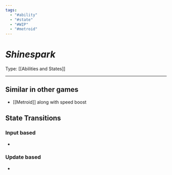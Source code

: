 ```yaml
---
tags:
  - "#ability"
  - "#state"
  - "#WIP"
  - "#metroid"
---
```

# _Shinespark_

Type: [[Abilities and States]]

----


## Similar in other games

* [[Metroid]]
along with speed boost

## State Transitions

### Input based

* 

### Update based

* 